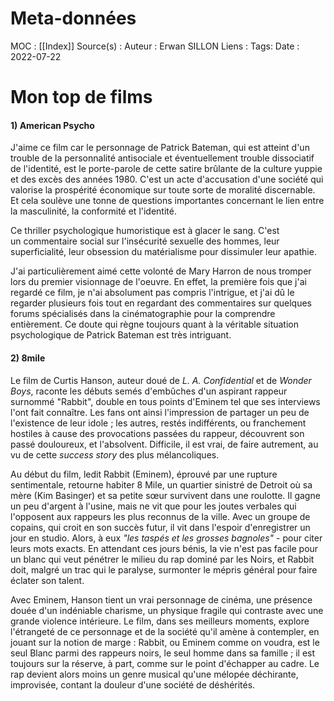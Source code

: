 # Meta-données

MOC : [[Index]]
Source(s) : 
Auteur : Erwan SILLON
Liens : 
Tags:
Date : 2022-07-22

# Mon top de films

#### 1) American Psycho 
J'aime ce film car le personnage de Patrick Bateman, qui est atteint d'un trouble de la personnalité antisociale et éventuellement trouble dissociatif de l'identité, est le porte-parole de cette satire brûlante de la culture yuppie et des excès des années 1980. C'est un acte d'accusation d'une société qui valorise la prospérité économique sur toute sorte de moralité discernable. Et cela soulève une tonne de questions importantes concernant le lien entre la masculinité, la conformité et l'identité.

Ce thriller psychologique humoristique est à glacer le sang. C'est un commentaire social sur l'insécurité sexuelle des hommes, leur superficialité, leur obsession du matérialisme pour dissimuler leur apathie.

J'ai particulièrement aimé cette volonté de Mary Harron de nous tromper lors du premier visionnage de l'oeuvre. En effet, la première fois que j'ai regardé ce film, je n'ai absolument pas compris l'intrigue, et j'ai dû le regarder plusieurs fois tout en regardant des commentaires sur quelques forums spécialisés dans la cinématographie pour la comprendre entièrement. Ce doute qui règne toujours quant à la véritable situation psychologique de Patrick Bateman est très intriguant. 

#### 2) 8mile

Le film de Curtis Hanson, auteur doué de _L. A. Confidential_ et de _Wonder Boys_, raconte les débuts semés d'embûches d'un aspirant rappeur surnommé "Rabbit", double en tous points d'Eminem tel que ses interviews l'ont fait connaître. Les fans ont ainsi l'impression de partager un peu de l'existence de leur idole ; les autres, restés indifférents, ou franchement hostiles à cause des provocations passées du rappeur, découvrent son passé douloureux, et l'absolvent. Difficile, il est vrai, de faire autrement, au vu de cette _success story_ des plus mélancoliques.

Au début du film, ledit Rabbit (Eminem), éprouvé par une rupture sentimentale, retourne habiter 8 Mile, un quartier sinistré de Detroit où sa mère (Kim Basinger) et sa petite sœur survivent dans une roulotte. Il gagne un peu d'argent à l'usine, mais ne vit que pour les joutes verbales qui l'opposent aux rappeurs les plus reconnus de la ville. Avec un groupe de copains, qui croit en son succès futur, il vit dans l'espoir d'enregistrer un jour en studio. Alors, à eux _"les taspés et les grosses bagnoles"_ - pour citer leurs mots exacts. En attendant ces jours bénis, la vie n'est pas facile pour un blanc qui veut pénétrer le milieu du rap dominé par les Noirs, et Rabbit doit, malgré un trac qui le paralyse, surmonter le mépris général pour faire éclater son talent.

Avec Eminem, Hanson tient un vrai personnage de cinéma, une présence douée d'un indéniable charisme, un physique fragile qui contraste avec une grande violence intérieure. Le film, dans ses meilleurs moments, explore l'étrangeté de ce personnage et de la société qu'il amène à contempler, en jouant sur la notion de marge : Rabbit, ou Eminem comme on voudra, est le seul Blanc parmi des rappeurs noirs, le seul homme dans sa famille ; il est toujours sur la réserve, à part, comme sur le point d'échapper au cadre. Le rap devient alors moins un genre musical qu'une mélopée déchirante, improvisée, contant la douleur d'une société de déshérités.
